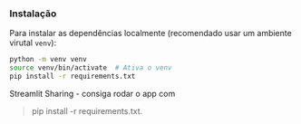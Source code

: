 ### Instalação
Para instalar as dependências localmente (recomendado usar um ambiente virutal `venv`):

```bash
python -m venv venv
source venv/bin/activate  # Ativa o venv
pip install -r requirements.txt
```

Streamlit Sharing - consiga rodar o app com 

> pip install -r requirements.txt.